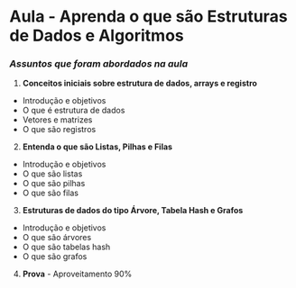 #  **Aula - Aprenda o que são Estruturas de Dados e Algoritmos**
### *Assuntos que foram abordados na aula*


1. **Conceitos iniciais sobre estrutura de dados, arrays e registro**
  * Introdução e objetivos
  * O que é estrutura de dados
  * Vetores e matrizes
  * O que são registros
  
	
2. **Entenda o que são Listas, Pilhas e Filas**
 *  Introdução e objetivos
 *  O que são listas
 *  O que são pilhas
 *  O que são filas


3. **Estruturas de dados do tipo Árvore, Tabela Hash e Grafos**
 * Introdução e objetivos
 * O que são árvores
 * O que são tabelas hash
 * O que são grafos



4. **Prova** -  Aproveitamento 90%